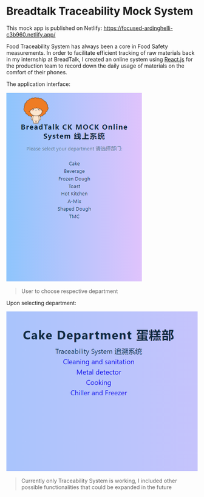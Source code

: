 # Breadtalk Traceability Mock System
This mock app is published on Netlify: https://focused-ardinghelli-c3b960.netlify.app/

Food Traceability System has always been a core in Food Safety measurements. In order to facilitate efficient tracking of raw materials back in my internship at BreadTalk, I created an online system using [React.js](https://reactjs.org/) for the production team to record down the daily usage of materials on the comfort of their phones.

The application interface:

![](https://raw.githubusercontent.com/kaiyang7766/breadtalkmockapp/master/src/assets/App_interface.PNG)
>User to choose respective department 

Upon selecting department:

![](https://raw.githubusercontent.com/kaiyang7766/breadtalkmockapp/master/src/assets/Cake_department.PNG)
>Currently only Traceability System is working, I included other possible functionalities that could be expanded in the future

